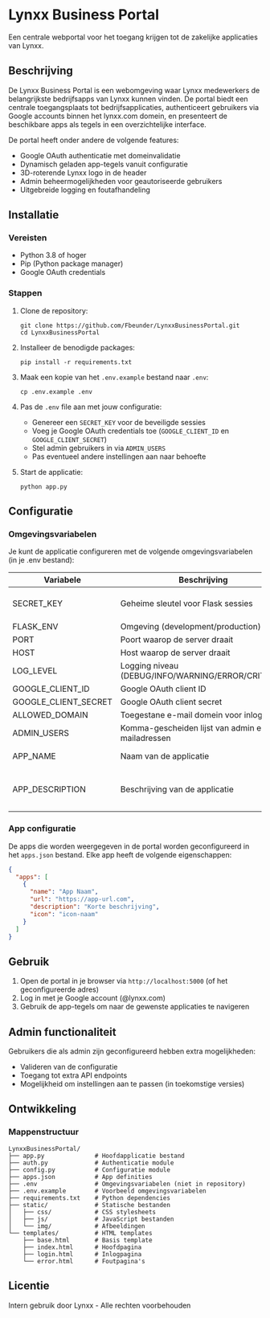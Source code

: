 # Lynxx Business Portal

Een centrale webportal voor het toegang krijgen tot de zakelijke applicaties van Lynxx.

## Beschrijving

De Lynxx Business Portal is een webomgeving waar Lynxx medewerkers de belangrijkste bedrijfsapps van Lynxx kunnen vinden. De portal biedt een centrale toegangsplaats tot bedrijfsapplicaties, authenticeert gebruikers via Google accounts binnen het lynxx.com domein, en presenteert de beschikbare apps als tegels in een overzichtelijke interface.

De portal heeft onder andere de volgende features:
- Google OAuth authenticatie met domeinvalidatie
- Dynamisch geladen app-tegels vanuit configuratie
- 3D-roterende Lynxx logo in de header
- Admin beheermogelijkheden voor geautoriseerde gebruikers
- Uitgebreide logging en foutafhandeling

## Installatie

### Vereisten

- Python 3.8 of hoger
- Pip (Python package manager)
- Google OAuth credentials

### Stappen

1. Clone de repository:
   ```
   git clone https://github.com/Fbeunder/LynxxBusinessPortal.git
   cd LynxxBusinessPortal
   ```

2. Installeer de benodigde packages:
   ```
   pip install -r requirements.txt
   ```

3. Maak een kopie van het `.env.example` bestand naar `.env`:
   ```
   cp .env.example .env
   ```

4. Pas de `.env` file aan met jouw configuratie:
   - Genereer een `SECRET_KEY` voor de beveiligde sessies
   - Voeg je Google OAuth credentials toe (`GOOGLE_CLIENT_ID` en `GOOGLE_CLIENT_SECRET`)
   - Stel admin gebruikers in via `ADMIN_USERS`
   - Pas eventueel andere instellingen aan naar behoefte

5. Start de applicatie:
   ```
   python app.py
   ```

## Configuratie

### Omgevingsvariabelen

Je kunt de applicatie configureren met de volgende omgevingsvariabelen (in je .env bestand):

| Variabele | Beschrijving | Standaardwaarde |
|-----------|--------------|-----------------|
| SECRET_KEY | Geheime sleutel voor Flask sessies | dev-secret-key-change-in-production |
| FLASK_ENV | Omgeving (development/production) | development |
| PORT | Poort waarop de server draait | 5000 |
| HOST | Host waarop de server draait | 0.0.0.0 |
| LOG_LEVEL | Logging niveau (DEBUG/INFO/WARNING/ERROR/CRITICAL) | INFO |
| GOOGLE_CLIENT_ID | Google OAuth client ID | None |
| GOOGLE_CLIENT_SECRET | Google OAuth client secret | None |
| ALLOWED_DOMAIN | Toegestane e-mail domein voor inloggen | lynxx.com |
| ADMIN_USERS | Komma-gescheiden lijst van admin e-mailadressen | [] |
| APP_NAME | Naam van de applicatie | Lynxx Business Portal |
| APP_DESCRIPTION | Beschrijving van de applicatie | Centraal portaal voor Lynxx business applicaties |

### App configuratie

De apps die worden weergegeven in de portal worden geconfigureerd in het `apps.json` bestand. Elke app heeft de volgende eigenschappen:

```json
{
  "apps": [
    {
      "name": "App Naam",
      "url": "https://app-url.com",
      "description": "Korte beschrijving",
      "icon": "icon-naam"
    }
  ]
}
```

## Gebruik

1. Open de portal in je browser via `http://localhost:5000` (of het geconfigureerde adres)
2. Log in met je Google account (@lynxx.com)
3. Gebruik de app-tegels om naar de gewenste applicaties te navigeren

## Admin functionaliteit

Gebruikers die als admin zijn geconfigureerd hebben extra mogelijkheden:
- Valideren van de configuratie
- Toegang tot extra API endpoints
- Mogelijkheid om instellingen aan te passen (in toekomstige versies)

## Ontwikkeling

### Mappenstructuur

```
LynxxBusinessPortal/
├── app.py              # Hoofdapplicatie bestand
├── auth.py             # Authenticatie module
├── config.py           # Configuratie module
├── apps.json           # App definities
├── .env                # Omgevingsvariabelen (niet in repository)
├── .env.example        # Voorbeeld omgevingsvariabelen
├── requirements.txt    # Python dependencies
├── static/             # Statische bestanden
│   ├── css/            # CSS stylesheets
│   ├── js/             # JavaScript bestanden
│   └── img/            # Afbeeldingen
└── templates/          # HTML templates
    ├── base.html       # Basis template
    ├── index.html      # Hoofdpagina
    ├── login.html      # Inlogpagina
    └── error.html      # Foutpagina's
```

## Licentie

Intern gebruik door Lynxx - Alle rechten voorbehouden
